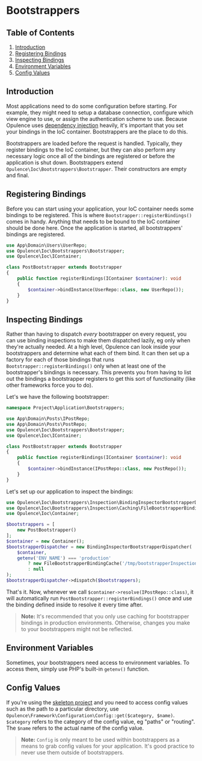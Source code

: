 # Bootstrappers

## Table of Contents
1. [Introduction](#introduction)
2. [Registering Bindings](#registering-bindings)
3. [Inspecting Bindings](#inspecting-bindings)
4. [Environment Variables](#environment-variables)
5. [Config Values](#config-values)

<h2 id="introduction">Introduction</h2>

Most applications need to do some configuration before starting.  For example, they might need to setup a database connection, configure which view engine to use, or assign the authentication scheme to use.  Because Opulence uses [dependency injection](ioc-container) heavily, it's important that you set your bindings in the IoC container.  Bootstrappers are the place to do this.
  
Bootstrappers are loaded before the request is handled.  Typically, they register bindings to the IoC container, but they can also perform any necessary logic once all of the bindings are registered or before the application is shut down.  Bootstrappers extend `Opulence\Ioc\Bootstrappers\Bootstrapper`.  Their constructors are empty and final.

<h2 id="registering-bindings">Registering Bindings</h2>

Before you can start using your application, your IoC container needs some bindings to be registered.  This is where `Bootstrapper::registerBindings()` comes in handy.  Anything that needs to be bound to the IoC container should be done here.  Once the application is started, all bootstrappers' bindings are registered.

```php
use App\Domain\Users\UserRepo;
use Opulence\Ioc\Bootstrappers\Bootstrapper;
use Opulence\Ioc\IContainer;

class PostBootstrapper extends Bootstrapper
{
    public function registerBindings(IContainer $container): void
    {
        $container->bindInstance(UserRepo::class, new UserRepo());
    }
}
```

<h2 id="inspecting-bindings">Inspecting Bindings</h2>

Rather than having to dispatch _every_ bootstrapper on every request, you can use binding inspections to make them dispatched lazily, eg only when they're actually needed.  At a high level, Opulence can look inside your bootstrappers and determine what each of them bind.  It can then set up a factory for each of those bindings that runs `Bootstrapper::registerBindings()` only when at least one of the bootstrapper's bindings is necessary.  This prevents you from having to list out the bindings a bootstrapper registers to get this sort of functionality (like other frameworks force you to do).

Let's we have the following bootstrapper:

```php
namespace Project\Application\Bootstrappers;

use App\Domain\Posts\IPostRepo;
use App\Domain\Posts\PostRepo;
use Opulence\Ioc\Bootstrappers\Bootstrapper;
use Opulence\Ioc\IContainer;

class PostBootstrapper extends Bootstrapper
{
    public function registerBindings(IContainer $container): void
    {
        $container->bindInstance(IPostRepo::class, new PostRepo());
    }
}
```

Let's set up our application to inspect the bindings:

```php
use Opulence\Ioc\Bootstrappers\Inspection\BindingInspectorBootstrapperDispatcher;
use Opulence\Ioc\Bootstrappers\Inspection\Caching\FileBootstrapperBindingCache;
use Opulence\Ioc\Container;

$bootstrappers = [
    new PostBootstrapper()
];
$container = new Container();
$bootstrapperDispatcher = new BindingInspectorBootstrapperDispatcher(
    $container,
    getenv('ENV_NAME') === 'production'
        ? new FileBootstrapperBindingCache('/tmp/bootstrapperInspections.txt')
        : null
);
$bootstrapperDispatcher->dispatch($bootstrappers);
```

That's it.  Now, whenever we call `$container->resolve(IPostRepo::class)`, it will automatically run `PostBootstrapper::registerBindings()` once and use the binding defined inside to resolve it every time after.

> **Note:** It's recommended that you only use caching for bootstrapper bindings in production environments.  Otherwise, changes you make to your bootstrappers might not be reflected.

<h2 id="environment-variables">Environment Variables</h2>

Sometimes, your bootstrappers need access to environment variables.  To access them, simply use PHP's built-in `getenv()` function.

<h2 id="config-values">Config Values</h2>

If you're using the <a href="https://github.com/opulencephp/Project" target="_blank">skeleton project</a> and you need to access config values such as the path to a particular directory, use `Opulence\Framework\Configuration\Config::get($category, $name)`.  `$category` refers to the category of the config value, eg "paths" or "routing".  The `$name` refers to the actual name of the config value.

> **Note:** `Config` is only meant to be used within bootstrappers as a means to grab config values for your application.  It's good practice to never use them outside of bootstrappers.
